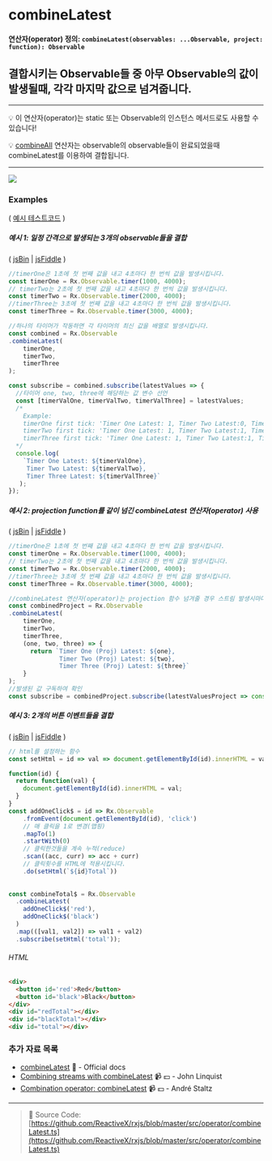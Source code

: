 # combineLatest
#### 연산자(operator) 정의: `combineLatest(observables: ...Observable, project: function): Observable`

## 결합시키는 Observable들 중 아무 Observable의 값이 발생될때, 각각 마지막 값으로 넘겨줍니다.

---
:bulb:  이 연산자(operator)는 static 또는 Observable의 인스턴스 메서드로도 사용할 수 있습니다!

:bulb:  [combineAll](combineall.md) 연산자는 observable의 observable들이 완료되었을때 combineLatest를 이용하여 결합됩니다.

---

![](http://reactivex.io/rxjs/img/combineLatest.png)

### Examples

( [예시 테스트코드](https://github.com/btroncone/learn-rxjs/blob/master/operators/specs/combination/combinelatest-spec.ts) )

##### 예시 1: 일정 간격으로 발생되는 3개의 observable들을 결합
( [jsBin](http://jsbin.com/zupiqozaro/1/edit?js,console) | [jsFiddle](https://jsfiddle.net/btroncone/mygy9j86/) )

```js
//timerOne은 1초에 첫 번째 값을 내고 4초마다 한 번씩 값을 발생시킵니다.
const timerOne = Rx.Observable.timer(1000, 4000);
// timerTwo는 2초에 첫 번째 값을 내고 4초마다 한 번씩 값을 발생시킵니다.
const timerTwo = Rx.Observable.timer(2000, 4000);
//timerThree는 3초에 첫 번째 값을 내고 4초마다 한 번씩 값을 발생시킵니다.
const timerThree = Rx.Observable.timer(3000, 4000);

//하나의 타이머가 작동하면 각 타이머의 최신 값을 배열로 발생시킵니다.
const combined = Rx.Observable
.combineLatest(
    timerOne,
    timerTwo,
    timerThree
);

const subscribe = combined.subscribe(latestValues => {
  //타이머 one, two, three에 해당하는 값 변수 선언
  const [timerValOne, timerValTwo, timerValThree] = latestValues;
  /*
  	Example:
    timerOne first tick: 'Timer One Latest: 1, Timer Two Latest:0, Timer Three Latest: 0
    timerTwo first tick: 'Timer One Latest: 1, Timer Two Latest:1, Timer Three Latest: 0
    timerThree first tick: 'Timer One Latest: 1, Timer Two Latest:1, Timer Three Latest: 1
  */
  console.log(
    `Timer One Latest: ${timerValOne}, 
     Timer Two Latest: ${timerValTwo}, 
     Timer Three Latest: ${timerValThree}`
   );
});
```

##### 예시 2: projection function를 같이 넘긴 combineLatest 연산자(operator) 사용  

( [jsBin](http://jsbin.com/codotapula/1/edit?js,console) | [jsFiddle](https://jsfiddle.net/btroncone/uehasmb6/) )

```js
//timerOne은 1초에 첫 번째 값을 내고 4초마다 한 번씩 값을 발생시킵니다.
const timerOne = Rx.Observable.timer(1000, 4000);
// timerTwo는 2초에 첫 번째 값을 내고 4초마다 한 번씩 값을 발생시킵니다.
const timerTwo = Rx.Observable.timer(2000, 4000);
//timerThree는 3초에 첫 번째 값을 내고 4초마다 한 번씩 값을 발생시킵니다.
const timerThree = Rx.Observable.timer(3000, 4000);

//combineLatest 연산자(operator)는 projection 함수 넘겨줄 경우 스트림 발생시마다 projection 함수를 실행하여 값을 발생시킵니다.
const combinedProject = Rx.Observable
.combineLatest(
    timerOne,
    timerTwo,
    timerThree,
    (one, two, three) => {
      return `Timer One (Proj) Latest: ${one}, 
              Timer Two (Proj) Latest: ${two}, 
              Timer Three (Proj) Latest: ${three}`
    }
);
//발생된 값 구독하여 확인
const subscribe = combinedProject.subscribe(latestValuesProject => console.log(latestValuesProject));
```

##### 예시 3: 2개의 버튼 이벤트들을 결합

( [jsBin](http://jsbin.com/hiyetucite/edit?html,js,output) | [jsFiddle](https://jsfiddle.net/btroncone/9rsf6t9v/1/) )

```js
// html를 설정하는 함수
const setHtml = id => val => document.getElementById(id).innerHTML = val;

function(id) {
  return function(val) {
    document.getElementById(id).innerHTML = val;
  }
}
const addOneClick$ = id => Rx.Observable
    .fromEvent(document.getElementById(id), 'click')
    // 매 클릭을 1로 변경(맵핑)
    .mapTo(1)
    .startWith(0)
    // 클릭한것들을 계속 누적(reduce)
    .scan((acc, curr) => acc + curr)
    // 클릭횟수를 HTML에 적용시킵니다.
    .do(setHtml(`${id}Total`))
  
  
const combineTotal$ = Rx.Observable
  .combineLatest(
    addOneClick$('red'),
    addOneClick$('black')
  )
  .map(([val1, val2]) => val1 + val2)
  .subscribe(setHtml('total'));
```
###### HTML
```html
<div>
  <button id='red'>Red</button>
  <button id='black'>Black</button>
</div>
<div id="redTotal"></div>
<div id="blackTotal"></div>
<div id="total"></div>
```

### 추가 자료 목록
* [combineLatest](http://reactivex.io/rxjs/class/es6/Observable.js~Observable.html#instance-method-combineLatest) :newspaper: - Official docs
* [Combining streams with combineLatest](https://egghead.io/lessons/rxjs-combining-streams-with-combinelatest?course=step-by-step-async-javascript-with-rxjs) :video_camera: :dollar: - John Linquist
* [Combination operator: combineLatest](https://egghead.io/lessons/rxjs-combination-operator-combinelatest?course=rxjs-beyond-the-basics-operators-in-depth) :video_camera: :dollar: - André Staltz

---
> :file_folder: Source Code:  [https://github.com/ReactiveX/rxjs/blob/master/src/operator/combineLatest.ts](https://github.com/ReactiveX/rxjs/blob/master/src/operator/combineLatest.ts)
